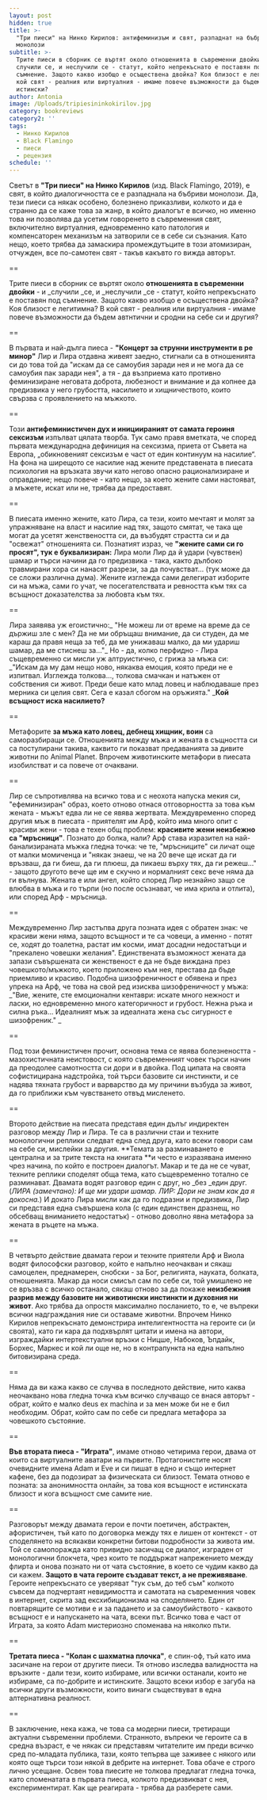 ```yaml
---
layout: post
hidden: true
title: >-
  "Три пиеси" на Нинко Кирилов: антифеминизъм и свят, разпаднат на бъбриви
  монолози
subtitle: >-
  Трите пиеси в сборник се въртят около отношенията в съвременни двойки - и
  случили се, и неслучили се - статут, който непрекъснато е поставян под
  съмнение. Защото какво изобщо е осъществена двойка? Коя близост е легитимна? В
  кой свят - реалния или виртуалния - имаме повече възможности да бъдем
  истински?
author: Antonia
image: /Uploads/tripiesininkokirilov.jpg
category: bookreviews
category2: ''
tags:
  - Нинко Кирилов
  - Black Flamingo
  - пиеси
  - рецензия
schedule: ''
---
```

Светът в **"Три пиеси" на Нинко Кирилов** (изд. Black Flamingo, 2019), е свят, в който диалогичността се е разпаднала на бъбриви монолози. Да, тези пиеси са някак особено, болезнено приказливи, колкото и да е странно да се каже това за жанр, в който диалогът е всичко, но именно това ни позволява да усетим говоренето в съвременния свят, включително виртуалния, едновременно като патология и компенсаторен механизъм на затворили се в себе си съзнания. Като нещо, което трябва да замаскира промеждутъците в този атомизиран, отчужден, все по-самотен свят - такъв какъвто го вижда авторът.  

\==

Трите пиеси в сборник се въртят около **отношенията в съвременни двойки** - и _случили _се, и _неслучили _се - статут, който непрекъснато е поставян под съмнение. Защото какво изобщо е осъществена двойка? Коя близост е легитимна? В кой свят - реалния или виртуалния - имаме повече възможности да бъдем автнтични и сродни на себе си и другия?

\==

В първата и най-дълга пиеса - **"Концерт за струнни инструменти в ре минор"** Лир и Лира отдавна живеят заедно, стигнали са в отношенията си до това той да "искам да се самоубия заради нея и не мога да се самоубия пак заради нея", а тя - да възприема като противно феминизиране неговата доброта, любезност и внимание и да копнее да предизвика у него грубостта, насилието и хищничеството, които свързва с проявлението на мъжкото. 

\==

Този **антифеминистичен дух и инициираният от самата героиня сексизъм** изпълват цялата творба. Тук само правя вметката, че според първата международна дефиниция на сексизма, приета от Съвета на Европа, „обикновеният сексизъм е част от един континуум на насилие“. На фона на ширещото се насилие над жените представената в пиесата психология на връзката звучи като негово опасно рационализиране и оправдание; нещо повече - като нещо, за което жените сами настояват, а мъжете, искат или не, трябва да предоставят. 

\==

В пиесата именно жените, като Лира, са тези, които мечтаят и молят за упражняване на власт и насилие над тях, защото смятат, че така ще могат да усетят женствеността си, да възбудят страстта си и да "освежат" отношенията си. Познатият израз, че **"жените сами си го просят", тук е буквализиран:** Лира моли Лир да й удари (чувствен) шамар и търси начини да го предизвика - така, както дълбоко травмирани хора си нанасят разрези, за да почувстват... (тук може да се сложи различна дума). Жените изглежда сами делегират изборите си на мъжа, сами го учат, че посегателствата и ревността към тях са всъщност доказателства за любовта към тях.

\==

Лира заявява уж егоистично:_ "Не можеш ли от време на време да се държиш зле с мен? Да не ми обръщаш внимание, да си студен, да ме караш да правя неща за теб, да ме унижаваш малко, да ми удариш шамар, да ме стиснеш за..."_ Но - да, колко перфидно - Лира същевременно си мисли уж алтруистично, с грижа за мъжа си: _"Искам да му дам нещо ново, някаква емоция, която преди не е изпитвал. Изглежда толкова..., толкова смачкан и натъжен от собствения си живот. Преди беше като млад ловец и наблюдаваше през мерника си целия свят. Сега е казал сбогом на оръжията." _**Кой всъщност иска насилието?**

\==

Метафорите **за мъжа като ловец, дебнещ хищник, воин** са саморазбиращи се. Отношенията между мъжа и жената в същността си са постулирани такива, каквито ги показват предаванията за дивите животни по Animal Planet. Впрочем животинските метафори в пиесата изобилстват и са повече от очаквани.

\==

Лир се съпротивлява на всичко това и с неохота напуска мекия си, "ефеминизиран" образ, което отново отнася отговорността за това към жената - мъжът едва ли не се явява жертвата. Междувременно според другия мъж в пиесата - приятелят им Арф, който има много опит с красиви жени - това е техен общ проблем: **красивите жени неизбежно са "мръсници"**. Познато до болка, нали? Арф става изразител на най-банализираната мъжка гледна точка: че те, "мръсниците" си личат още от малки момиченца и "някак знаеш, че на 20 вече ще искат да ги връзваш, да ги биеш, да ги плюеш, да пикаеш върху тях, да ги режеш..." - защото другото вече ще им е скучно и нормалният секс вече няма да ги вълнува. Жената е или ангел, който според Лир незнайно защо се влюбва в мъжа и го търпи (но после осъзнават, че има крила и отлита), или според Арф - мръсница. 

\==

Междувременно Лир застъпва друга позната идея с обратен знак: че красиви жени няма, защото всъщност и те са човеци, а именно - потят се, ходят до тоалетна, растат им косми, имат досадни недостатъци и "прекалено човешки желания". Единствената възможност жената да запази съвършената си женственост е да не бъде виждана през човешкото/мъжкото, което приложено към нея, престава да бъде приемливо и красиво. Подобна шизофреничност е обявена и през упрека на Арф, че това на свой ред изисква шизофреничност у мъжа: _"Вие, жените, сте емоционални кентаври: искате много нежност и ласки, но едновременно много категоричност и грубост. Нежна ръка и силна ръка... Идеалният мъж за идеалната жена със сигурност е шизофреник." _

\==

Под този феминистичен прочит, основна тема се явява болезнеността - мазохистичната неистовост, с която съвременният човек търси начин да преодолее самотността си дори и в двойка. Под ципата на своята софистицирана надстройка, той търси базовите си инстинкти, и се надява тяхната грубост и варварство да му причини възбуда за живот, да го приближи към чувстването отвъд мисленето.

\==

Второто действие на пиесата представя един дълъг индиректен разговор между Лир и Лира. Те са в различни стаи и техните монологични реплики следват една след друга, като всеки говори сам на себе си, мислейки за другия. **Темата за разминаването е централна и за трите текста на книгата **и често е изразявана именно чрез начина, по който е построен диалогът. Макар и те да не се чуват, техните реплики споделят обща тема, като същевременно тотално се разминават. Двамата водят разговор един с друг, но _без _един друг. (_ЛИРА (замечтано): И ще ми удари шамар. ЛИР: Дори не знам как да я докосна._) И докато Лира мисли как да го подразни и предизвика, Лир си представя една съвършена кола (с един единствен дразнещ, но обсебващ вниманието недостатък) - отново доволно явна метафора за жената в ръцете на мъжа. 

\==

В четвърто действие двамата герои и техните приятели Арф и Виола водят философски разговор, който е напълно неочакван и сякаш самоцелен, преднамерен, снобски - за Бог, религията, науката, болката, отношенията. Макар да носи смисъл сам по себе си, той умишлено не се връзва с всичко останало, сякаш отново за да покаже **неизбежния разрив между базовите ни животински инстинкти и духовния ни живот**. Ако трябва да опростя максимално посланието, то е, че въпреки всички надграждания ние си оставаме животни. Впрочем Нинко Кирилов непрекъснато демонстрира интелигентността на героите си (и своята), като ги кара да подхвърлят цитати и имена на автори, изграждайки интертекстуални връзки с Ницше, Набоков, Ъпдайк, Борхес, Маркес и кой ли още не, но в контрапункта на една напълно битовизирана среда.

\==

Няма да ви кажа какво се случва в последното действие, нито каква неочаквано нова гледна точка към всичко случващо се внася авторът - обрат, който е малко deus ex machina и за мен може би не е бил необходим. Обрат, който сам по себе си предлага метафора за човешкото състояние. 

\==

**Във втората пиеса - "Играта"**, имаме отново четирима герои, двама от които са виртуалните аватари на първите. Протагонистите носят очевидните имена Adam и Еve и си пишат в едно и също интернет кафене, без да подозират за физическата си близост. Темата отново е позната: за анонимността онлайн, за това коя всъщност е истинската близост и кога всъщност сме самите ние. 

\==

Разговорът между двамата герои е почти поетичен, абстрактен, афористичен, тъй като по договорка между тях е лишен от контекст - от споделянето на всякакви конкретни битови подробности за живота им. Той се самопоражда като привидно засичащ се диалог, изграден от монологични блокчета, чрез които те поддържат напрежението между флирта и онова познато ни от чата състояние, в което се чудим какво да си кажем. **Защото в чата героите създават текст, а не преживяване**. Героите непрекъснато се уверяват "тук съм, до теб съм" колкото съвсем да подчертаят невидимостта и самотата на съвременния човек в интернет, скрита зад ексхибиционизма на споделянето. Един от повтарящите се мотиви е и за падането и за самоубийството - каквото всъщност е и напускането на чата, всеки път. Всичко това е част от Играта, за която Adam мистериозно споменава на няколко пъти.

\==

**Третата пиеса - "Колан с шахматна плочка"**, е спин-оф, тъй като има засичане на герои от другите пиеси. Тя отново изследва валидността на връзките - дали тези, които избираме, или всички останали, които не избираме, са по-добрите и истинските. Защото всеки избор е загуба на всички други възможности, които винаги съществуват в една алтернативна реалност.

\==

В заключение, нека кажа, че това са модерни пиеси, третиращи актуални съвременни проблеми. Странното, въпреки че героите са в средна възраст, е че някак си представям читателите им преди всичко сред по-младата публика, тази, която тепърва ще заживее с някого или която още търси този някой в дебрите на интернет. Това обаче е строго лично усещане. Освен това пиесите не толкова предлагат гледна точка, като споменатата в първата пиеса, колкото предизвикват с нея, експериментират. Как ще реагирата - трябва да разберете сами.
